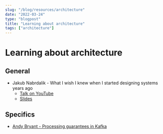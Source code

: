 ```yaml
---
slug: "/blog/resources/architecture"
date: "2022-03-24"
type: "blogpost"
title: "Learning about architecture"
tags: ["architecture"]
---
```


# Learning about architecture

## General

- Jakub Nabrdalik - What I wish I knew when I started designing systems years ago
  - [Talk on YouTube](https://www.youtube.com/watch?v=1HJJhGHC2A4&feature=youtu.be)
  - [Slides](https://jakubn.gitlab.io/wish-i-knew-architecture/#1)

## Specifics

- [Andy Bryant - Processing guarantees in Kafka](https://medium.com/@andy.bryant/processing-guarantees-in-kafka-12dd2e30be0e)
